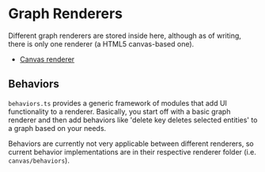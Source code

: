# Graph Renderers

Different graph renderers are stored inside here, although as of writing, there is
only one renderer (a HTML5 canvas-based one).

* [Canvas renderer](canvas/)

## Behaviors

`behaviors.ts` provides a generic framework of modules that add UI functionality to
a renderer. Basically, you start off with a basic graph renderer and then add 
behaviors like 'delete key deletes selected entities' to a graph based on your
needs.

Behaviors are currently not very applicable between different renderers, so 
current behavior implementations are in their respective renderer folder
(i.e. `canvas/behaviors`).
